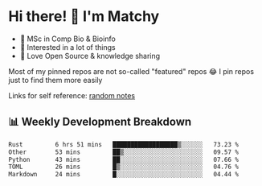 # Hi there! 👋 I'm Matchy

- 🧬 MSc in Comp Bio & Bioinfo
- 🎈 Interested in a lot of things
- 💜 Love Open Source & knowledge sharing

Most of my pinned repos are not so-called "featured" repos 😂 I pin repos just to find them more easily

Links for self reference: [random notes](https://matchy233.github.io/random-notes)

## 📊 Weekly Development Breakdown

<!--START_SECTION:waka-->

```txt
Rust         6 hrs 51 mins   ██████████████████▒░░░░░░   73.23 %
Other        53 mins         ██▒░░░░░░░░░░░░░░░░░░░░░░   09.57 %
Python       43 mins         ██░░░░░░░░░░░░░░░░░░░░░░░   07.66 %
TOML         26 mins         █▒░░░░░░░░░░░░░░░░░░░░░░░   04.76 %
Markdown     24 mins         █░░░░░░░░░░░░░░░░░░░░░░░░   04.44 %
```

<!--END_SECTION:waka-->
